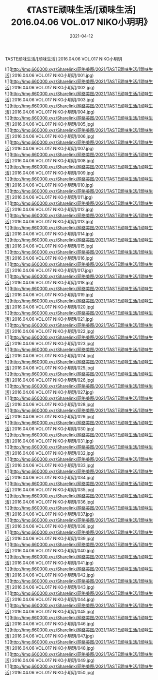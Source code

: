 ﻿---
layout: post
title:  《TASTE顽味生活/[顽味生活] 2016.04.06 VOL.017 NIKO小玥玥》
date:   2021-04-12
img: http://img.660000.xyz/Sharelink/网络美图/2021/TASTE顽味生活/[顽味生活] 2016.04.06 VOL.017 NIKO小玥玥/000.jpg
categories: [美女, 清纯, 唯美]
---

TASTE顽味生活/[顽味生活] 2016.04.06 VOL.017 NIKO小玥玥

 ![](http://img.660000.xyz/Sharelink/网络美图/2021/TASTE顽味生活/[顽味生活] 2016.04.06 VOL.017 NIKO小玥玥/001.jpg) <br>![](http://img.660000.xyz/Sharelink/网络美图/2021/TASTE顽味生活/[顽味生活] 2016.04.06 VOL.017 NIKO小玥玥/002.jpg) <br>![](http://img.660000.xyz/Sharelink/网络美图/2021/TASTE顽味生活/[顽味生活] 2016.04.06 VOL.017 NIKO小玥玥/003.jpg) <br>![](http://img.660000.xyz/Sharelink/网络美图/2021/TASTE顽味生活/[顽味生活] 2016.04.06 VOL.017 NIKO小玥玥/004.jpg) <br>![](http://img.660000.xyz/Sharelink/网络美图/2021/TASTE顽味生活/[顽味生活] 2016.04.06 VOL.017 NIKO小玥玥/005.jpg) <br>![](http://img.660000.xyz/Sharelink/网络美图/2021/TASTE顽味生活/[顽味生活] 2016.04.06 VOL.017 NIKO小玥玥/006.jpg) <br>![](http://img.660000.xyz/Sharelink/网络美图/2021/TASTE顽味生活/[顽味生活] 2016.04.06 VOL.017 NIKO小玥玥/007.jpg) <br>![](http://img.660000.xyz/Sharelink/网络美图/2021/TASTE顽味生活/[顽味生活] 2016.04.06 VOL.017 NIKO小玥玥/008.jpg) <br>![](http://img.660000.xyz/Sharelink/网络美图/2021/TASTE顽味生活/[顽味生活] 2016.04.06 VOL.017 NIKO小玥玥/009.jpg) <br>![](http://img.660000.xyz/Sharelink/网络美图/2021/TASTE顽味生活/[顽味生活] 2016.04.06 VOL.017 NIKO小玥玥/010.jpg) <br>![](http://img.660000.xyz/Sharelink/网络美图/2021/TASTE顽味生活/[顽味生活] 2016.04.06 VOL.017 NIKO小玥玥/011.jpg) <br>![](http://img.660000.xyz/Sharelink/网络美图/2021/TASTE顽味生活/[顽味生活] 2016.04.06 VOL.017 NIKO小玥玥/012.jpg) <br>![](http://img.660000.xyz/Sharelink/网络美图/2021/TASTE顽味生活/[顽味生活] 2016.04.06 VOL.017 NIKO小玥玥/013.jpg) <br>![](http://img.660000.xyz/Sharelink/网络美图/2021/TASTE顽味生活/[顽味生活] 2016.04.06 VOL.017 NIKO小玥玥/014.jpg) <br>![](http://img.660000.xyz/Sharelink/网络美图/2021/TASTE顽味生活/[顽味生活] 2016.04.06 VOL.017 NIKO小玥玥/015.jpg) <br>![](http://img.660000.xyz/Sharelink/网络美图/2021/TASTE顽味生活/[顽味生活] 2016.04.06 VOL.017 NIKO小玥玥/016.jpg) <br>![](http://img.660000.xyz/Sharelink/网络美图/2021/TASTE顽味生活/[顽味生活] 2016.04.06 VOL.017 NIKO小玥玥/017.jpg) <br>![](http://img.660000.xyz/Sharelink/网络美图/2021/TASTE顽味生活/[顽味生活] 2016.04.06 VOL.017 NIKO小玥玥/018.jpg) <br>![](http://img.660000.xyz/Sharelink/网络美图/2021/TASTE顽味生活/[顽味生活] 2016.04.06 VOL.017 NIKO小玥玥/019.jpg) <br>![](http://img.660000.xyz/Sharelink/网络美图/2021/TASTE顽味生活/[顽味生活] 2016.04.06 VOL.017 NIKO小玥玥/020.jpg) <br>![](http://img.660000.xyz/Sharelink/网络美图/2021/TASTE顽味生活/[顽味生活] 2016.04.06 VOL.017 NIKO小玥玥/021.jpg) <br>![](http://img.660000.xyz/Sharelink/网络美图/2021/TASTE顽味生活/[顽味生活] 2016.04.06 VOL.017 NIKO小玥玥/022.jpg) <br>![](http://img.660000.xyz/Sharelink/网络美图/2021/TASTE顽味生活/[顽味生活] 2016.04.06 VOL.017 NIKO小玥玥/023.jpg) <br>![](http://img.660000.xyz/Sharelink/网络美图/2021/TASTE顽味生活/[顽味生活] 2016.04.06 VOL.017 NIKO小玥玥/024.jpg) <br>![](http://img.660000.xyz/Sharelink/网络美图/2021/TASTE顽味生活/[顽味生活] 2016.04.06 VOL.017 NIKO小玥玥/025.jpg) <br>![](http://img.660000.xyz/Sharelink/网络美图/2021/TASTE顽味生活/[顽味生活] 2016.04.06 VOL.017 NIKO小玥玥/026.jpg) <br>![](http://img.660000.xyz/Sharelink/网络美图/2021/TASTE顽味生活/[顽味生活] 2016.04.06 VOL.017 NIKO小玥玥/027.jpg) <br>![](http://img.660000.xyz/Sharelink/网络美图/2021/TASTE顽味生活/[顽味生活] 2016.04.06 VOL.017 NIKO小玥玥/028.jpg) <br>![](http://img.660000.xyz/Sharelink/网络美图/2021/TASTE顽味生活/[顽味生活] 2016.04.06 VOL.017 NIKO小玥玥/029.jpg) <br>![](http://img.660000.xyz/Sharelink/网络美图/2021/TASTE顽味生活/[顽味生活] 2016.04.06 VOL.017 NIKO小玥玥/030.jpg) <br>![](http://img.660000.xyz/Sharelink/网络美图/2021/TASTE顽味生活/[顽味生活] 2016.04.06 VOL.017 NIKO小玥玥/031.jpg) <br>![](http://img.660000.xyz/Sharelink/网络美图/2021/TASTE顽味生活/[顽味生活] 2016.04.06 VOL.017 NIKO小玥玥/032.jpg) <br>![](http://img.660000.xyz/Sharelink/网络美图/2021/TASTE顽味生活/[顽味生活] 2016.04.06 VOL.017 NIKO小玥玥/033.jpg) <br>![](http://img.660000.xyz/Sharelink/网络美图/2021/TASTE顽味生活/[顽味生活] 2016.04.06 VOL.017 NIKO小玥玥/034.jpg) <br>![](http://img.660000.xyz/Sharelink/网络美图/2021/TASTE顽味生活/[顽味生活] 2016.04.06 VOL.017 NIKO小玥玥/035.jpg) <br>![](http://img.660000.xyz/Sharelink/网络美图/2021/TASTE顽味生活/[顽味生活] 2016.04.06 VOL.017 NIKO小玥玥/036.jpg) <br>![](http://img.660000.xyz/Sharelink/网络美图/2021/TASTE顽味生活/[顽味生活] 2016.04.06 VOL.017 NIKO小玥玥/037.jpg) <br>![](http://img.660000.xyz/Sharelink/网络美图/2021/TASTE顽味生活/[顽味生活] 2016.04.06 VOL.017 NIKO小玥玥/038.jpg) <br>![](http://img.660000.xyz/Sharelink/网络美图/2021/TASTE顽味生活/[顽味生活] 2016.04.06 VOL.017 NIKO小玥玥/039.jpg) <br>![](http://img.660000.xyz/Sharelink/网络美图/2021/TASTE顽味生活/[顽味生活] 2016.04.06 VOL.017 NIKO小玥玥/040.jpg) <br>![](http://img.660000.xyz/Sharelink/网络美图/2021/TASTE顽味生活/[顽味生活] 2016.04.06 VOL.017 NIKO小玥玥/041.jpg) <br>![](http://img.660000.xyz/Sharelink/网络美图/2021/TASTE顽味生活/[顽味生活] 2016.04.06 VOL.017 NIKO小玥玥/042.jpg) <br>![](http://img.660000.xyz/Sharelink/网络美图/2021/TASTE顽味生活/[顽味生活] 2016.04.06 VOL.017 NIKO小玥玥/043.jpg) <br>![](http://img.660000.xyz/Sharelink/网络美图/2021/TASTE顽味生活/[顽味生活] 2016.04.06 VOL.017 NIKO小玥玥/044.jpg) <br>![](http://img.660000.xyz/Sharelink/网络美图/2021/TASTE顽味生活/[顽味生活] 2016.04.06 VOL.017 NIKO小玥玥/045.jpg) <br>![](http://img.660000.xyz/Sharelink/网络美图/2021/TASTE顽味生活/[顽味生活] 2016.04.06 VOL.017 NIKO小玥玥/046.jpg) <br>![](http://img.660000.xyz/Sharelink/网络美图/2021/TASTE顽味生活/[顽味生活] 2016.04.06 VOL.017 NIKO小玥玥/047.jpg) <br>![](http://img.660000.xyz/Sharelink/网络美图/2021/TASTE顽味生活/[顽味生活] 2016.04.06 VOL.017 NIKO小玥玥/048.jpg) <br>![](http://img.660000.xyz/Sharelink/网络美图/2021/TASTE顽味生活/[顽味生活] 2016.04.06 VOL.017 NIKO小玥玥/049.jpg) <br>![](http://img.660000.xyz/Sharelink/网络美图/2021/TASTE顽味生活/[顽味生活] 2016.04.06 VOL.017 NIKO小玥玥/050.jpg) <br>